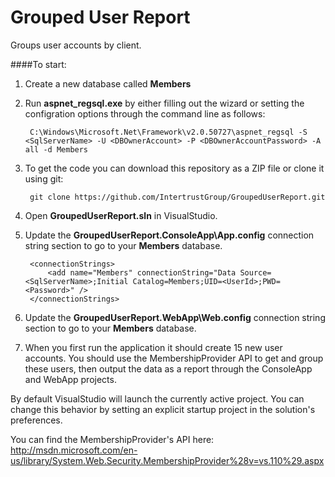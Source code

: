 Grouped User Report
===================

Groups user accounts by client.

####To start:

1. Create a new database called **Members**
2. Run **aspnet\_regsql.exe** by either filling out the wizard or setting the configration options through the command line as follows:

        C:\Windows\Microsoft.Net\Framework\v2.0.50727\aspnet_regsql -S <SqlServerName> -U <DBOwnerAccount> -P <DBOwnerAccountPassword> -A all -d Members

3. To get the code you can download this repository as a ZIP file or clone it using git:

        git clone https://github.com/IntertrustGroup/GroupedUserReport.git

4. Open **GroupedUserReport.sln** in VisualStudio.
5. Update the **GroupedUserReport.ConsoleApp\App.config** connection string section to go to your **Members** database.

        <connectionStrings>
            <add name="Members" connectionString="Data Source=<SqlServerName>;Initial Catalog=Members;UID=<UserId>;PWD=<Password>" />
        </connectionStrings>

6. Update the **GroupedUserReport.WebApp\Web.config** connection string section to go to your **Members** database.
7. When you first run the application it should create 15 new user accounts. You should use the MembershipProvider API to get and group these users, then output the data as a report through the ConsoleApp and WebApp projects.

By default VisualStudio will launch the currently active project. You can change this behavior by setting an explicit startup project in the solution's preferences.

You can find the MembershipProvider's API here: http://msdn.microsoft.com/en-us/library/System.Web.Security.MembershipProvider%28v=vs.110%29.aspx

